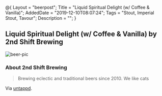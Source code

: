 @{
 Layout = "beerpost";
 Title = "Liquid Spiritual Delight (w/ Coffee & Vanilla)";
 AddedDate = "2019-12-10T08:07:24";
 Tags = "Stout, Imperial Stout, Tavour";
 Description = "";
 }
 

## Liquid Spiritual Delight (w/ Coffee & Vanilla) by 2nd Shift Brewing

![beer-pic]

### About 2nd Shift Brewing

> Brewing eclectic and traditional beers since 2010. We like cats

Via [untappd][untappd-url].

[untappd-url]: <https://untappd.com//2ndShiftBrewing>
[beer-pic]: https://jasonpowley.com/assets/img/2019-12-10-liquid-spiritual-delight-w-coffee-and-vanilla.jpeg "Liquid Spiritual Delight (w/ Coffee & Vanilla) by 2nd Shift Brewing"
